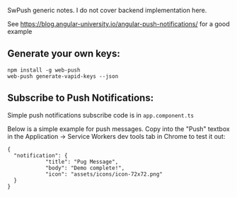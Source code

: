 SwPush generic notes. I do not cover backend implementation here.

See https://blog.angular-university.io/angular-push-notifications/ for a good example

## Generate your own keys:
```
npm install -g web-push
web-push generate-vapid-keys --json
```

## Subscribe to Push Notifications:
Simple push notifications subscribe code is in `app.component.ts`

Below is a simple example for push messages. Copy into the "Push" textbox in the Application -> Service Workers dev tools tab in Chrome to test it out:
```
{
  "notification": {
            "title": "Pug Message",
            "body": "Demo complete!",
            "icon": "assets/icons/icon-72x72.png"
  }
}
```
